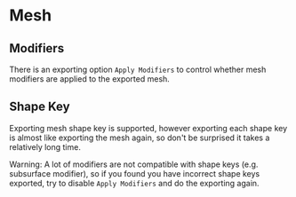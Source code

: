 
# Mesh

## Modifiers

There is an exporting option `Apply Modifiers` to
control whether mesh modifiers are applied to the exported mesh.

## Shape Key

Exporting mesh shape key is supported, however exporting each shape key
is almost like exporting the mesh again, so don't be surprised
it takes a relatively long time.

Warning: A lot of modifiers are not compatible with shape keys
(e.g. subsurface modifier), so if you found you have
incorrect shape keys exported, try to disable `Apply Modifiers`
and do the exporting again.

